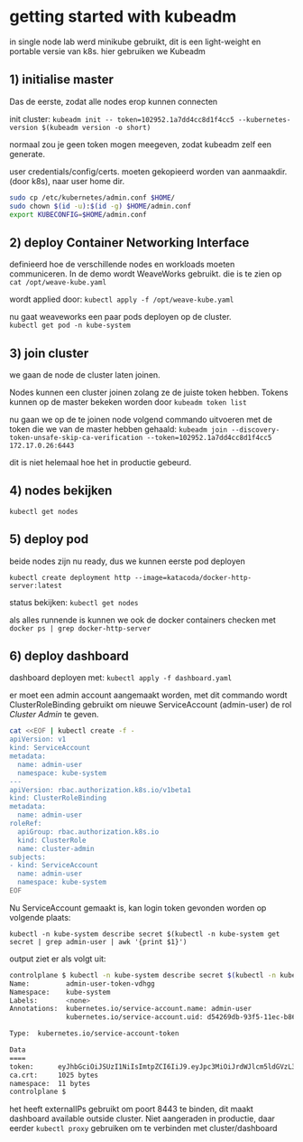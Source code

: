 # getting started with kubeadm

in single node lab werd minikube gebruikt, dit is een light-weight en portable versie van k8s. hier gebruiken we Kubeadm

## 1) initialise master

Das de eerste, zodat alle nodes erop kunnen connecten

init cluster: `kubeadm init -- token=102952.1a7dd4cc8d1f4cc5 --kubernetes-version $(kubeadm version -o short)`

normaal zou je geen token mogen meegeven, zodat kubeadm zelf een generate.

user credentials/config/certs. moeten gekopieerd worden van aanmaakdir. (door k8s), naar user home dir.

```bash
sudo cp /etc/kubernetes/admin.conf $HOME/
sudo chown $(id -u):$(id -g) $HOME/admin.conf
export KUBECONFIG=$HOME/admin.conf
```

## 2) deploy Container Networking Interface

definieerd hoe de verschillende nodes en workloads moeten communiceren. In de demo wordt WeaveWorks gebruikt. die is te zien op `cat /opt/weave-kube.yaml`

wordt applied door: `kubectl apply -f /opt/weave-kube.yaml`

nu gaat weaveworks een paar pods deployen op de cluster.  
`kubectl get pod -n kube-system`

## 3) join cluster

we gaan de node de cluster laten joinen.

Nodes kunnen een cluster joinen zolang ze de juiste token hebben. Tokens kunnen op de master bekeken worden door `kubeadm token list`

nu gaan we op de te joinen node volgend commando uitvoeren met de token die we van de master hebben gehaald: `kubeadm join --discovery-token-unsafe-skip-ca-verification --token=102952.1a7dd4cc8d1f4cc5 172.17.0.26:6443`

dit is niet helemaal hoe het in productie gebeurd.

## 4) nodes bekijken

`kubectl get nodes`

## 5) deploy pod

beide nodes zijn nu ready, dus we kunnen eerste pod deployen

`kubectl create deployment http --image=katacoda/docker-http-server:latest`

status bekijken: `kubectl get nodes`

als alles runnende is kunnen we ook de docker containers checken met `docker ps | grep docker-http-server`

## 6) deploy dashboard

dashboard deployen met: `kubectl apply -f dashboard.yaml`

er moet een admin account aangemaakt worden, met dit commando wordt ClusterRoleBinding gebruikt om nieuwe ServiceAccount (admin-user) de rol *Cluster Admin* te geven.

```bash
cat <<EOF | kubectl create -f - 
apiVersion: v1
kind: ServiceAccount
metadata:
  name: admin-user
  namespace: kube-system
---
apiVersion: rbac.authorization.k8s.io/v1beta1
kind: ClusterRoleBinding
metadata:
  name: admin-user
roleRef:
  apiGroup: rbac.authorization.k8s.io
  kind: ClusterRole
  name: cluster-admin
subjects:
- kind: ServiceAccount
  name: admin-user
  namespace: kube-system
EOF
```

Nu ServiceAccount gemaakt is, kan login token gevonden worden op volgende plaats:

`kubectl -n kube-system describe secret $(kubectl -n kube-system get secret | grep admin-user | awk '{print $1}')`

output ziet er als volgt uit:

```bash
controlplane $ kubectl -n kube-system describe secret $(kubectl -n kube-system gadmin-user | awk '{print $1}')
Name:         admin-user-token-vdhgg
Namespace:    kube-system
Labels:       <none>
Annotations:  kubernetes.io/service-account.name: admin-user
              kubernetes.io/service-account.uid: d54269db-93f5-11ec-b861-0242ac11001a

Type:  kubernetes.io/service-account-token

Data
====
token:      eyJhbGciOiJSUzI1NiIsImtpZCI6IiJ9.eyJpc3MiOiJrdWJlcm5ldGVzL3NlcnZpY2VhY2NvdW50Iiwia3ViZXJuZXRlcy5pby9zZXJ2aWNlYWNjb3VudC9uYW1lc3BhY2UiOiJrdWJlLXN5c3RlbSIsImt1YmVybmV0ZXMuaW8vc2VydmljZWFjY291bnQvc2VjcmV0Lm5hbWUiOiJhZG1pbi11c2VyLXRva2VuLXZkaGdnIiwia3ViZXJuZXRlcy5pby9zZXJ2aWNlYWNjb3VudC9zZXJ2aWNlLWFjY291bnQubmFtZSI6ImFkbWluLXVzZXIiLCJrdWJlcm5ldGVzLmlvL3NlcnZpY2VhY2NvdW50L3NlcnZpY2UtYWNjb3VudC51aWQiOiJkNTQyNjlkYi05M2Y1LTExZWMtYjg2MS0wMjQyYWMxMTAwMWEiLCJzdWIiOiJzeXN0ZW06c2VydmljZWFjY291bnQ6a3ViZS1zeXN0ZW06YWRtaW4tdXNlciJ9.TZikjEFW7zLEeo6-rsUF_G2wABvdkMRPdMH_fPO3jSQlLVHlF7x83skZChkpd8dhb-Rn1FwdP4vQljTm517Fs2AZvVrCkJXPDtGQ2UJtZl48eW5vifDe62ur-YIcs7UU_X_jhIvlpvQBVRSQIiz9_IQtrk7ZMMg-EEEcrSuOGlEYkeWKSj_27wZVSoUXLd2f6KZ1Mqt9Vh5srHol_u0WprgU74e5RiaVA8UucGFfYOqHLEdp2ZtP1vGjwg9TTo-2ZZdFV2QUCYWGsz5qbQU6mnJA2VRiwdRLG5MiNzth0OgMSVYhKoZmLBj8HHdzADm0YWsueXJsO_TesOKemtpBmQ
ca.crt:     1025 bytes
namespace:  11 bytes
controlplane $ 
```

het heeft externalIPs gebruikt om poort 8443 te binden, dit maakt dashboard available outside cluster. Niet aangeraden in productie, daar eerder `kubectl proxy` gebruiken om te verbinden met cluster/dashboard
